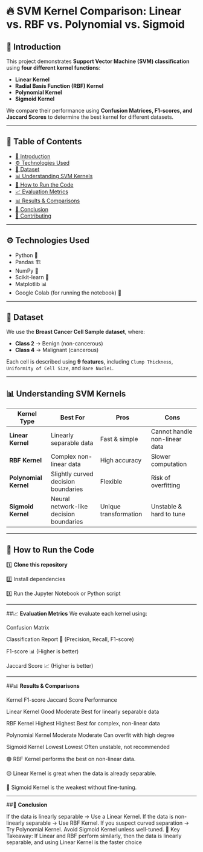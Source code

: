 # 🔥 SVM Kernel Comparison: Linear vs. RBF vs. Polynomial vs. Sigmoid

## 📌 Introduction
This project demonstrates **Support Vector Machine (SVM) classification** using **four different kernel functions**:
- **Linear Kernel**
- **Radial Basis Function (RBF) Kernel**
- **Polynomial Kernel**
- **Sigmoid Kernel**

We compare their performance using **Confusion Matrices, F1-scores, and Jaccard Scores** to determine the best kernel for different datasets.

---

## 📖 Table of Contents
- [📌 Introduction](#-introduction)
- [⚙️ Technologies Used](#️-technologies-used)
- [📂 Dataset](#-dataset)
- [📊 Understanding SVM Kernels](#-understanding-svm-kernels)
- [🚀 How to Run the Code](#-how-to-run-the-code)
- [📈 Evaluation Metrics](#-evaluation-metrics)
- [📊 Results & Comparisons](#-results--comparisons)
- [🎯 Conclusion](#-conclusion)
- [🤝 Contributing](#-contributing)

---

## ⚙️ Technologies Used
- Python 🐍
- Pandas 🏗
- NumPy 🔢
- Scikit-learn 🤖
- Matplotlib 📊
- Google Colab (for running the notebook) 📝

---

## 📂 Dataset
We use the **Breast Cancer Cell Sample dataset**, where:
- **Class 2** → Benign (non-cancerous)
- **Class 4** → Malignant (cancerous)

Each cell is described using **9 features**, including `Clump Thickness`, `Uniformity of Cell Size`, and `Bare Nuclei`.

---

## 📊 Understanding SVM Kernels
| Kernel Type  | Best For | Pros | Cons |
|-------------|----------|------|------|
| **Linear Kernel** | Linearly separable data | Fast & simple | Cannot handle non-linear data |
| **RBF Kernel** | Complex non-linear data | High accuracy | Slower computation |
| **Polynomial Kernel** | Slightly curved decision boundaries | Flexible | Risk of overfitting |
| **Sigmoid Kernel** | Neural network-like decision boundaries | Unique transformation | Unstable & hard to tune |

---

## 🚀 How to Run the Code
1️⃣ **Clone this repository**  

2️⃣ Install dependencies

3️⃣ Run the Jupyter Notebook or Python script

---

##📈 **Evaluation Metrics**
We evaluate each kernel using:

Confusion Matrix 

Classification Report 📄 (Precision, Recall, F1-score)

F1-score 📊 (Higher is better)

Jaccard Score 📈 (Higher is better)

---

##📊 **Results & Comparisons**

Kernel	F1-score	Jaccard Score	Performance

Linear Kernel	Good	Moderate	Best for linearly separable data

RBF Kernel	Highest	Highest	Best for complex, non-linear data

Polynomial Kernel	Moderate	Moderate	Can overfit with high degree

Sigmoid Kernel	Lowest	Lowest	Often unstable, not recommended

🟢 RBF Kernel performs the best on non-linear data.

🟡 Linear Kernel is great when the data is already separable.

🔴 Sigmoid Kernel is the weakest without fine-tuning.

---

##🎯 **Conclusion**

If the data is linearly separable → Use a Linear Kernel.
If the data is non-linearly separable → Use RBF Kernel.
If you suspect curved separation → Try Polynomial Kernel.
Avoid Sigmoid Kernel unless well-tuned.
📌 Key Takeaway: If Linear and RBF perform similarly, then the data is linearly separable, and using Linear Kernel is the faster choice
